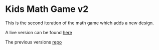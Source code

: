 # Kids Math Game v2

This is the second iteration of the math game which adds a new design.

A live version can be found [here](https://mikaelfeher.github.io/kids_math_game_v2/)

The previous versions [repo](https://github.com/MikaelFeher/kids_math_game)